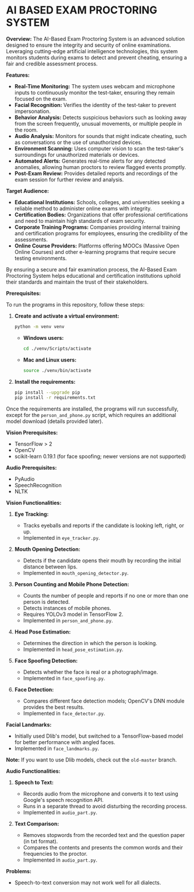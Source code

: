 
# AI BASED EXAM PROCTORING SYSTEM

**Overview:**
The AI-Based Exam Proctoring System is an advanced solution designed to ensure the integrity and security of online examinations. Leveraging cutting-edge artificial intelligence technologies, this system monitors students during exams to detect and prevent cheating, ensuring a fair and credible assessment process.

**Features:**
- **Real-Time Monitoring:** The system uses webcam and microphone inputs to continuously monitor the test-taker, ensuring they remain focused on the exam.
- **Facial Recognition:** Verifies the identity of the test-taker to prevent impersonation.
- **Behavior Analysis:** Detects suspicious behaviors such as looking away from the screen frequently, unusual movements, or multiple people in the room.
- **Audio Analysis:** Monitors for sounds that might indicate cheating, such as conversations or the use of unauthorized devices.
- **Environment Scanning:** Uses computer vision to scan the test-taker's surroundings for unauthorized materials or devices.
- **Automated Alerts:** Generates real-time alerts for any detected anomalies, allowing human proctors to review flagged events promptly.
- **Post-Exam Review:** Provides detailed reports and recordings of the exam session for further review and analysis.

**Target Audience:**
- **Educational Institutions:** Schools, colleges, and universities seeking a reliable method to administer online exams with integrity.
- **Certification Bodies:** Organizations that offer professional certifications and need to maintain high standards of exam security.
- **Corporate Training Programs:** Companies providing internal training and certification programs for employees, ensuring the credibility of the assessments.
- **Online Course Providers:** Platforms offering MOOCs (Massive Open Online Courses) and other e-learning programs that require secure testing environments.

By ensuring a secure and fair examination process, the AI-Based Exam Proctoring System helps educational and certification institutions uphold their standards and maintain the trust of their stakeholders.

**Prerequisites:**

To run the programs in this repository, follow these steps:

1. **Create and activate a virtual environment:**
   ```bash
   python -m venv venv
   ```
   - **Windows users:** 
     ```bash
     cd ./venv/Scripts/activate
     ```
   - **Mac and Linux users:** 
     ```bash
     source ./venv/bin/activate
     ```
2. **Install the requirements:**
   ```bash
   pip install --upgrade pip
   pip install -r requirements.txt
   ```
Once the requirements are installed, the programs will run successfully, except for the `person_and_phone.py` script, which requires an additional model download (details provided later).

**Vision Prerequisites:**

- TensorFlow > 2
- OpenCV
- scikit-learn 0.19.1 (for face spoofing; newer versions are not supported)

**Audio Prerequisites:**

- PyAudio
- SpeechRecognition
- NLTK

**Vision Functionalities:**

1. **Eye Tracking:**
   - Tracks eyeballs and reports if the candidate is looking left, right, or up.
   - Implemented in `eye_tracker.py`.

2. **Mouth Opening Detection:**
   - Detects if the candidate opens their mouth by recording the initial distance between lips.
   - Implemented in `mouth_opening_detector.py`.

3. **Person Counting and Mobile Phone Detection:**
   - Counts the number of people and reports if no one or more than one person is detected.
   - Detects instances of mobile phones.
   - Requires YOLOv3 model in TensorFlow 2.
   - Implemented in `person_and_phone.py`.

4. **Head Pose Estimation:**
   - Determines the direction in which the person is looking.
   - Implemented in `head_pose_estimation.py`.

5. **Face Spoofing Detection:**
   - Detects whether the face is real or a photograph/image.
   - Implemented in `face_spoofing.py`.

6. **Face Detection:**
   - Compares different face detection models; OpenCV's DNN module provides the best results.
   - Implemented in `face_detector.py`.

**Facial Landmarks:**
- Initially used Dlib's model, but switched to a TensorFlow-based model for better performance with angled faces.
- Implemented in `face_landmarks.py`.

**Note:** If you want to use Dlib models, check out the `old-master` branch.

**Audio Functionalities:**

1. **Speech to Text:**
   - Records audio from the microphone and converts it to text using Google's speech recognition API.
   - Runs in a separate thread to avoid disturbing the recording process.
   - Implemented in `audio_part.py`.

2. **Text Comparison:**
   - Removes stopwords from the recorded text and the question paper (in txt format).
   - Compares the contents and presents the common words and their frequencies to the proctor.
   - Implemented in `audio_part.py`.

**Problems:**

- Speech-to-text conversion may not work well for all dialects.








